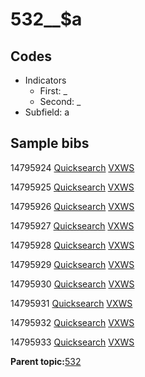 # 532\_\_$a

## Codes

-   Indicators
    -   First: \_
    -   Second: \_
-   Subfield: a

## Sample bibs

14795924 [Quicksearch](https://search.library.yale.edu/catalog/14795924) [VXWS](http://prodorbis.library.yale.edu:7014/vxws/GetHoldingsService?bibId=14795924)

14795925 [Quicksearch](https://search.library.yale.edu/catalog/14795925) [VXWS](http://prodorbis.library.yale.edu:7014/vxws/GetHoldingsService?bibId=14795925)

14795926 [Quicksearch](https://search.library.yale.edu/catalog/14795926) [VXWS](http://prodorbis.library.yale.edu:7014/vxws/GetHoldingsService?bibId=14795926)

14795927 [Quicksearch](https://search.library.yale.edu/catalog/14795927) [VXWS](http://prodorbis.library.yale.edu:7014/vxws/GetHoldingsService?bibId=14795927)

14795928 [Quicksearch](https://search.library.yale.edu/catalog/14795928) [VXWS](http://prodorbis.library.yale.edu:7014/vxws/GetHoldingsService?bibId=14795928)

14795929 [Quicksearch](https://search.library.yale.edu/catalog/14795929) [VXWS](http://prodorbis.library.yale.edu:7014/vxws/GetHoldingsService?bibId=14795929)

14795930 [Quicksearch](https://search.library.yale.edu/catalog/14795930) [VXWS](http://prodorbis.library.yale.edu:7014/vxws/GetHoldingsService?bibId=14795930)

14795931 [Quicksearch](https://search.library.yale.edu/catalog/14795931) [VXWS](http://prodorbis.library.yale.edu:7014/vxws/GetHoldingsService?bibId=14795931)

14795932 [Quicksearch](https://search.library.yale.edu/catalog/14795932) [VXWS](http://prodorbis.library.yale.edu:7014/vxws/GetHoldingsService?bibId=14795932)

14795933 [Quicksearch](https://search.library.yale.edu/catalog/14795933) [VXWS](http://prodorbis.library.yale.edu:7014/vxws/GetHoldingsService?bibId=14795933)

**Parent topic:**[532](../../tags/532/532.md)

